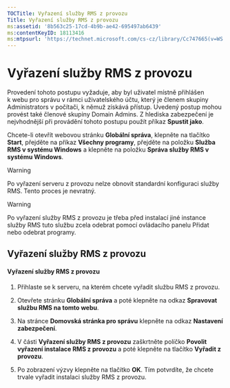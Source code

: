 ```yaml
---
TOCTitle: Vyřazení služby RMS z provozu
Title: Vyřazení služby RMS z provozu
ms:assetid: '8b563c25-17cd-4b9b-ae42-695497ab6439'
ms:contentKeyID: 18113416
ms:mtpsurl: 'https://technet.microsoft.com/cs-cz/library/Cc747665(v=WS.10)'
---
```


Vyřazení služby RMS z provozu
=============================

Provedení tohoto postupu vyžaduje, aby byl uživatel místně přihlášen k webu pro správu v rámci uživatelského účtu, který je členem skupiny Administrators v počítači, k němuž získává přístup. Uvedený postup mohou provést také členové skupiny Domain Admins. Z hlediska zabezpečení je nejvhodnější při provádění tohoto postupu použít příkaz **Spustit jako**.

Chcete-li otevřít webovou stránku **Globální správa**, klepněte na tlačítko **Start**, přejděte na příkaz **Všechny programy**, přejděte na položku **Služba RMS v systému Windows** a klepněte na položku **Správa služby RMS v systému Windows**.

> [!WARNING]
> Po vyřazení serveru z provozu nelze obnovit standardní konfiguraci služby RMS. Tento proces je nevratný. 

> [!WARNING]
> Po vyřazení služby RMS z provozu je třeba před instalací jiné instance služby RMS tuto službu zcela odebrat pomocí ovládacího panelu Přidat nebo odebrat programy. 

Vyřazení služby RMS z provozu
-----------------------------

#### Vyřazení služby RMS z provozu

1.  Přihlaste se k serveru, na kterém chcete vyřadit službu RMS z provozu.

2.  Otevřete stránku **Globální správa** a poté klepněte na odkaz **Spravovat službu RMS na tomto webu**.

3.  Na stránce **Domovská stránka pro správu** klepněte na odkaz **Nastavení zabezpečení**.

4.  V části **Vyřazení služby RMS z provozu** zaškrtněte políčko **Povolit vyřazení instalace RMS z provozu** a poté klepněte na tlačítko **Vyřadit z provozu**.

5.  Po zobrazení výzvy klepněte na tlačítko **OK**. Tím potvrdíte, že chcete trvale vyřadit instalaci služby RMS z provozu.
